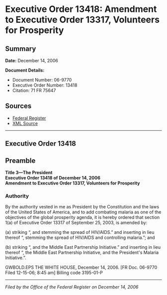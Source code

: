 # Executive Order 13418: Amendment to Executive Order 13317, Volunteers for Prosperity

## Summary

**Date:** December 14, 2006

**Document Details:**
- Document Number: 06-9770
- Executive Order Number: 13418
- Citation: 71 FR 75647

## Sources
- [Federal Register](https://www.federalregister.gov/documents/2006/12/18/06-9770/amendment-to-executive-order-13317-volunteers-for-prosperity)
- [XML Source](https://www.federalregister.gov/documents/full_text/xml/2006/12/18/06-9770.xml)

---

## Executive Order 13418

## Preamble

**Title 3—The President**  
**Executive Order 13418 of December 14, 2006**  
**Amendment to Executive Order 13317, Volunteers for Prosperity**

### Authority

By the authority vested in me as President by the Constitution and the laws of the United States of America, and to add combating malaria as one of the objectives of the global prosperity agenda, it is hereby ordered that section 1(a) of Executive Order 13317 of September 25, 2003, is amended by:

(a) striking “, and stemming the spread of HIV/AIDS.” and inserting in lieu thereof “, stemming the spread of HIV/AIDS and controlling malaria.”; and

(b) striking “, and the Middle East Partnership Initiative.” and inserting in lieu thereof “, the Middle East Partnership Initiative, and the President's Malaria Initiative.”.

GWBOLD.EPS
THE WHITE HOUSE,
December 14, 2006.
[FR Doc. 06-9770
Filed 12-15-06; 8:45 am]
Billing code 3195-01-P

---

*Filed by the Office of the Federal Register on December 14, 2006*
